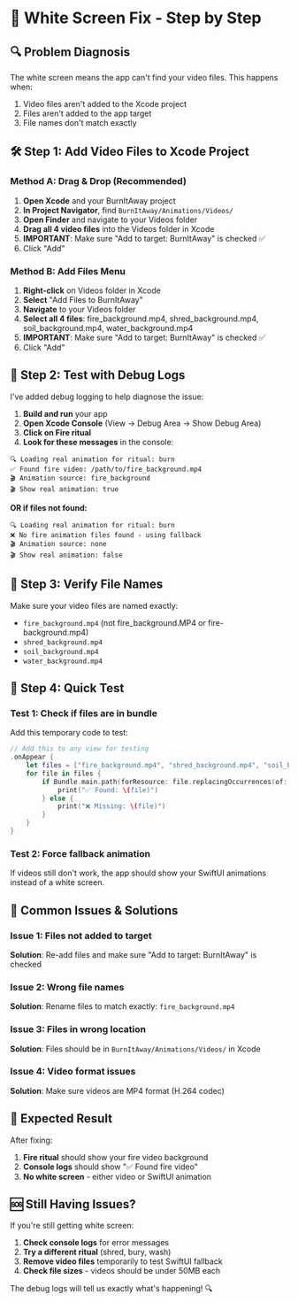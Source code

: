 # 🚨 White Screen Fix - Step by Step

## 🔍 **Problem Diagnosis**
The white screen means the app can't find your video files. This happens when:
1. Video files aren't added to the Xcode project
2. Files aren't added to the app target
3. File names don't match exactly

## 🛠️ **Step 1: Add Video Files to Xcode Project**

### Method A: Drag & Drop (Recommended)
1. **Open Xcode** and your BurnItAway project
2. **In Project Navigator**, find `BurnItAway/Animations/Videos/`
3. **Open Finder** and navigate to your Videos folder
4. **Drag all 4 video files** into the Videos folder in Xcode
5. **IMPORTANT**: Make sure "Add to target: BurnItAway" is checked ✅
6. Click "Add"

### Method B: Add Files Menu
1. **Right-click** on Videos folder in Xcode
2. **Select** "Add Files to BurnItAway"
3. **Navigate** to your Videos folder
4. **Select all 4 files**: fire_background.mp4, shred_background.mp4, soil_background.mp4, water_background.mp4
5. **IMPORTANT**: Make sure "Add to target: BurnItAway" is checked ✅
6. Click "Add"

## 🧪 **Step 2: Test with Debug Logs**

I've added debug logging to help diagnose the issue:

1. **Build and run** your app
2. **Open Xcode Console** (View → Debug Area → Show Debug Area)
3. **Click on Fire ritual**
4. **Look for these messages** in the console:

```
🔍 Loading real animation for ritual: burn
✅ Found fire video: /path/to/fire_background.mp4
🎬 Animation source: fire_background
🎬 Show real animation: true
```

**OR if files not found:**
```
🔍 Loading real animation for ritual: burn
❌ No fire animation files found - using fallback
🎬 Animation source: none
🎬 Show real animation: false
```

## 🔧 **Step 3: Verify File Names**

Make sure your video files are named exactly:
- `fire_background.mp4` (not fire_background.MP4 or fire-background.mp4)
- `shred_background.mp4`
- `soil_background.mp4`
- `water_background.mp4`

## 🎯 **Step 4: Quick Test**

### Test 1: Check if files are in bundle
Add this temporary code to test:

```swift
// Add this to any view for testing
.onAppear {
    let files = ["fire_background.mp4", "shred_background.mp4", "soil_background.mp4", "water_background.mp4"]
    for file in files {
        if Bundle.main.path(forResource: file.replacingOccurrences(of: ".mp4", with: ""), ofType: "mp4") != nil {
            print("✅ Found: \(file)")
        } else {
            print("❌ Missing: \(file)")
        }
    }
}
```

### Test 2: Force fallback animation
If videos still don't work, the app should show your SwiftUI animations instead of a white screen.

## 🚨 **Common Issues & Solutions**

### Issue 1: Files not added to target
**Solution**: Re-add files and make sure "Add to target: BurnItAway" is checked

### Issue 2: Wrong file names
**Solution**: Rename files to match exactly: `fire_background.mp4`

### Issue 3: Files in wrong location
**Solution**: Files should be in `BurnItAway/Animations/Videos/` in Xcode

### Issue 4: Video format issues
**Solution**: Make sure videos are MP4 format (H.264 codec)

## 🎉 **Expected Result**

After fixing:
1. **Fire ritual** should show your fire video background
2. **Console logs** should show "✅ Found fire video"
3. **No white screen** - either video or SwiftUI animation

## 🆘 **Still Having Issues?**

If you're still getting white screen:
1. **Check console logs** for error messages
2. **Try a different ritual** (shred, bury, wash)
3. **Remove video files** temporarily to test SwiftUI fallback
4. **Check file sizes** - videos should be under 50MB each

The debug logs will tell us exactly what's happening! 🔍
